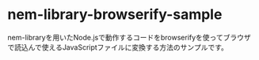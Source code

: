 # nem-library-browserify-sample
nem-libraryを用いたNode.jsで動作するコードをbrowserifyを使ってブラウザで読込んで使えるJavaScriptファイルに変換する方法のサンプルです。
